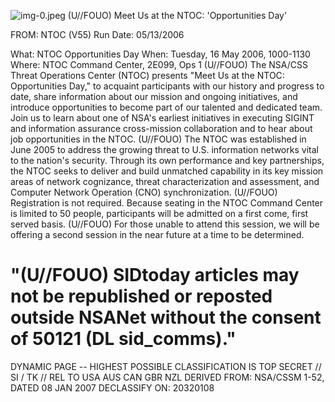 ![img-0.jpeg](img-0.jpeg)
(U//FOUO) Meet Us at the NTOC: 'Opportunities Day'

FROM:
NTOC (V55)
Run Date: 05/13/2006

What: NTOC Opportunities Day
When: Tuesday, 16 May 2006, 1000-1130
Where: NTOC Command Center, 2E099, Ops 1
(U//FOUO) The NSA/CSS Threat Operations Center (NTOC) presents "Meet Us at the NTOC: Opportunities Day," to acquaint participants with our history and progress to date, share information about our mission and ongoing initiatives, and introduce opportunities to become part of our talented and dedicated team. Join us to learn about one of NSA's earliest initiatives in executing SIGINT and information assurance cross-mission collaboration and to hear about job opportunities in the NTOC.
(U//FOUO) The NTOC was established in June 2005 to address the growing threat to U.S. information networks vital to the nation's security. Through its own performance and key partnerships, the NTOC seeks to deliver and build unmatched capability in its key mission areas of network cognizance, threat characterization and assessment, and Computer Network Operation (CNO) synchronization.
(U//FOUO) Registration is not required. Because seating in the NTOC Command Center is limited to 50 people, participants will be admitted on a first come, first served basis.
(U//FOUO) For those unable to attend this session, we will be offering a second session in the near future at a time to be determined.

# "(U//FOUO) SIDtoday articles may not be republished or reposted outside NSANet without the consent of $\mathbf{5 0 1 2 1}$ (DL sid_comms)." 

DYNAMIC PAGE -- HIGHEST POSSIBLE CLASSIFICATION IS TOP SECRET // SI / TK // REL TO USA AUS CAN GBR NZL DERIVED FROM: NSA/CSSM 1-52, DATED 08 JAN 2007 DECLASSIFY ON: 20320108
